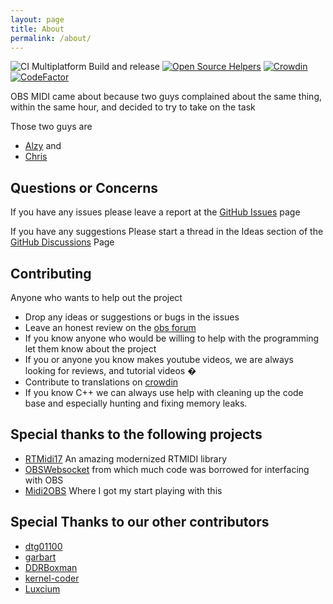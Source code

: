```yaml
---
layout: page
title: About
permalink: /about/
---
```

![CI Multiplatform Build and release](https://github.com/cpyarger/obs-midi/workflows/CI%20Multiplatform%20Build%20and%20release/badge.svg?branch=master)
[![Open Source Helpers](https://www.codetriage.com/cpyarger/obs-midi/badges/users.svg)](https://www.codetriage.com/cpyarger/obs-midi)
[![Crowdin](https://badges.crowdin.net/obs-midi/localized.svg)](https://crowdin.com/project/obs-midi)
[![CodeFactor](https://www.codefactor.io/repository/github/cpyarger/obs-midi/badge/master)](https://www.codefactor.io/repository/github/cpyarger/obs-midi/overview/master)

OBS MIDI came about because two guys complained about the same thing, within the same hour, and decided to try to take on the task

Those two guys are
* [Alzy](https://github.com/Alzy) and
* [Chris](http://github.com/cpyarger)

## Questions or Concerns
If you have any issues please leave a report at the [GitHub Issues](https://github.com/cpyarger/obs-midi/issues) page

If you have any suggestions Please start a thread in the Ideas section of the [GitHub Discussions](http://github.com/cpyarger/obs-midi/discussions) Page


## Contributing

Anyone who wants to help out the project

- Drop any ideas or suggestions or bugs in the issues
- Leave an honest review on the [obs forum](https://obsproject.com/forum/resources/obs-midi.1023/)
- If you know anyone who would be willing to help with the programming let them know about the project
- If you or anyone you know makes youtube videos, we are always looking for reviews, and tutorial videos �
- Contribute to translations on [crowdin](https://crowdin.com/project/obs-midi)
- If you know C++ we can always use help with cleaning up the code base and especially hunting and fixing memory leaks.

## Special thanks to the following projects
* [RTMidi17](https://github.com/jcelerier/RtMidi17) An amazing modernized RTMIDI library
* [OBSWebsocket](https://github.com/Palakis/obs-websocket/) from which much code was borrowed for interfacing with OBS
* [Midi2OBS](https://github.com/lebaston100/MIDItoOBS) Where I got my start playing with this

## Special Thanks to our other contributors
* [dtg01100](https://github.com/dtg01100)
* [garbart](https://github.com/garbart)
* [DDRBoxman](https://github.com/DDRBoxman)
* [kernel-coder](https://github.com/kernel-coder)
* [Luxcium](https://github.com/Luxcium)
